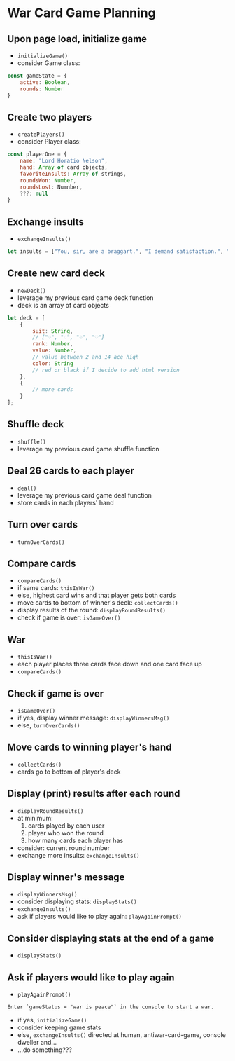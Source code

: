 # War Card Game Planning

## Upon page load, initialize game
- `initializeGame()`
- consider Game class:

```js
const gameState = {
	active: Boolean,
	rounds: Number
}
```

## Create two players 
- `createPlayers()`
- consider Player class:

```js
const playerOne = {
	name: "Lord Horatio Nelson",
	hand: Array of card objects,
	favoriteInsults: Array of strings,
	roundsWon: Number,
	roundsLost: Numnber,
	???: null
}
```

## Exchange insults
- `exchangeInsults()`

```js
let insults = ["You, sir, are a braggart.", "I demand satisfaction.", "etc."];
```

## Create new card deck
- `newDeck()`
- leverage my previous card game deck function
- deck is an array of card objects

```js
let deck = [
	{
		suit: String,
		// ["♤", "♢", "♧", "♡"]
		rank: Number,
		value: Number,
		// value between 2 and 14 ace high
		color: String
		// red or black if I decide to add html version
	},
	{
		// more cards
	}
];

```

## Shuffle deck
- `shuffle()`
- leverage my previous card game shuffle function

## Deal 26 cards to each player
- `deal()`
- leverage my previous card game deal function
- store cards in each players' hand 

## Turn over cards
- `turnOverCards()`

## Compare cards
- `compareCards()`
- if same cards: `thisIsWar()`
- else, highest card wins and that player gets both cards
- move cards to bottom of winner's deck: `collectCards()`
- display results of the round: `displayRoundResults()`
- check if game is over: `isGameOver()`

## War
- `thisIsWar()`
- each player places three cards face down and one card face up
- `compareCards()`

## Check if game is over
- `isGameOver()`
- if yes, display winner message: `displayWinnersMsg()`
- else, `turnOverCards()`

## Move cards to winning player's hand
- `collectCards()`
- cards go to bottom of player's deck

## Display (print) results after each round
- `displayRoundResults()`
- at minimum:
	1) cards played by each user
	2) player who won the round
	3) how many cards each player has
- consider: current round number
- exchange more insults: `exchangeInsults()`

## Display winner's message
- `displayWinnersMsg()`
- consider displaying stats: `displayStats()`
- `exchangeInsults()`
- ask if players would like to play again: `playAgainPrompt()`

## Consider displaying stats at the end of a game
- `displayStats()`

## Ask if players would like to play again
- `playAgainPrompt()`

```
Enter `gameStatus = "war is peace"` in the console to start a war.
```

- if yes, `initializeGame()`
- consider keeping game stats
- else, `exchangeInsults()` directed at human, antiwar-card-game, console dweller and...
- ...do something???